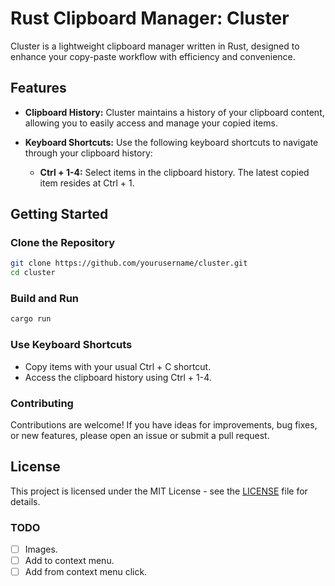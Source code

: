 # Rust Clipboard Manager: Cluster

Cluster is a lightweight clipboard manager written in Rust, designed to enhance your copy-paste workflow with efficiency and convenience.

## Features

- **Clipboard History:** Cluster maintains a history of your clipboard content, allowing you to easily access and manage your copied items.

- **Keyboard Shortcuts:** Use the following keyboard shortcuts to navigate through your clipboard history:
  - **Ctrl + 1-4:** Select items in the clipboard history. The latest copied item resides at Ctrl + 1.

## Getting Started

### Clone the Repository

```bash
git clone https://github.com/yourusername/cluster.git
cd cluster
```

### Build and Run

```bash
cargo run
```

### Use Keyboard Shortcuts

- Copy items with your usual Ctrl + C shortcut.
- Access the clipboard history using Ctrl + 1-4.

### Contributing

Contributions are welcome! If you have ideas for improvements, bug fixes, or new features, please open an issue or submit a pull request.

## License

This project is licensed under the MIT License - see the [LICENSE](LICENSE) file for details.

### TODO

- [ ] Images.
- [ ] Add to context menu.
- [ ] Add from context menu click.

